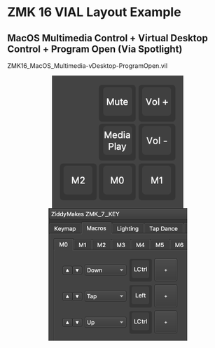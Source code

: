 # ZMK 16 VIAL Layout Example

## MacOS Multimedia Control + Virtual Desktop Control + Program Open (Via Spotlight)
ZMK16_MacOS_Multimedia-vDesktop-ProgramOpen.vil
<p align="center" style="vertical-align: top; position: relative" >
  
<img align="top" style="vertical-align:top" src="https://raw.githubusercontent.com/ziddymakes/ZMK-Vial-Instructions/main/media/4667hsv372.png?raw=true" width="300"/>  
  
<img align="top" style="vertical-align:top" src="https://raw.githubusercontent.com/ziddymakes/ZMK-Vial-Instructions/main/media/hhfhjf65dbnd.png?raw=true" width="317"/>  

</p>
